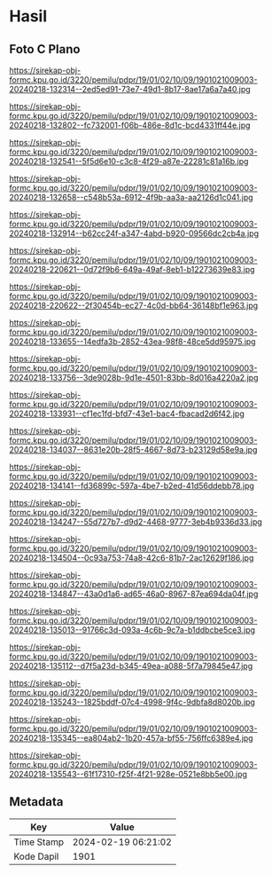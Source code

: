 # Hasil

## Foto C Plano

https://sirekap-obj-formc.kpu.go.id/3220/pemilu/pdpr/19/01/02/10/09/1901021009003-20240218-132314--2ed5ed91-73e7-49d1-8b17-8ae17a6a7a40.jpg

https://sirekap-obj-formc.kpu.go.id/3220/pemilu/pdpr/19/01/02/10/09/1901021009003-20240218-132802--fc732001-f06b-486e-8d1c-bcd4331ff44e.jpg

https://sirekap-obj-formc.kpu.go.id/3220/pemilu/pdpr/19/01/02/10/09/1901021009003-20240218-132541--5f5d6e10-c3c8-4f29-a87e-22281c81a16b.jpg

https://sirekap-obj-formc.kpu.go.id/3220/pemilu/pdpr/19/01/02/10/09/1901021009003-20240218-132658--c548b53a-6912-4f9b-aa3a-aa2126d1c041.jpg

https://sirekap-obj-formc.kpu.go.id/3220/pemilu/pdpr/19/01/02/10/09/1901021009003-20240218-132914--b62cc24f-a347-4abd-b920-09566dc2cb4a.jpg

https://sirekap-obj-formc.kpu.go.id/3220/pemilu/pdpr/19/01/02/10/09/1901021009003-20240218-220621--0d72f9b6-649a-49af-8eb1-b12273639e83.jpg

https://sirekap-obj-formc.kpu.go.id/3220/pemilu/pdpr/19/01/02/10/09/1901021009003-20240218-220622--2f30454b-ec27-4c0d-bb64-36148bf1e963.jpg

https://sirekap-obj-formc.kpu.go.id/3220/pemilu/pdpr/19/01/02/10/09/1901021009003-20240218-133655--14edfa3b-2852-43ea-98f8-48ce5dd95975.jpg

https://sirekap-obj-formc.kpu.go.id/3220/pemilu/pdpr/19/01/02/10/09/1901021009003-20240218-133756--3de9028b-9d1e-4501-83bb-8d016a4220a2.jpg

https://sirekap-obj-formc.kpu.go.id/3220/pemilu/pdpr/19/01/02/10/09/1901021009003-20240218-133931--cf1ec1fd-bfd7-43e1-bac4-fbacad2d6f42.jpg

https://sirekap-obj-formc.kpu.go.id/3220/pemilu/pdpr/19/01/02/10/09/1901021009003-20240218-134037--8631e20b-28f5-4667-8d73-b23129d58e9a.jpg

https://sirekap-obj-formc.kpu.go.id/3220/pemilu/pdpr/19/01/02/10/09/1901021009003-20240218-134141--fd36899c-597a-4be7-b2ed-41d56ddebb78.jpg

https://sirekap-obj-formc.kpu.go.id/3220/pemilu/pdpr/19/01/02/10/09/1901021009003-20240218-134247--55d727b7-d9d2-4468-9777-3eb4b9336d33.jpg

https://sirekap-obj-formc.kpu.go.id/3220/pemilu/pdpr/19/01/02/10/09/1901021009003-20240218-134504--0c93a753-74a8-42c6-81b7-2ac12629f186.jpg

https://sirekap-obj-formc.kpu.go.id/3220/pemilu/pdpr/19/01/02/10/09/1901021009003-20240218-134847--43a0d1a6-ad65-46a0-8967-87ea694da04f.jpg

https://sirekap-obj-formc.kpu.go.id/3220/pemilu/pdpr/19/01/02/10/09/1901021009003-20240218-135013--91766c3d-093a-4c6b-9c7a-b1ddbcbe5ce3.jpg

https://sirekap-obj-formc.kpu.go.id/3220/pemilu/pdpr/19/01/02/10/09/1901021009003-20240218-135112--d7f5a23d-b345-49ea-a088-5f7a79845e47.jpg

https://sirekap-obj-formc.kpu.go.id/3220/pemilu/pdpr/19/01/02/10/09/1901021009003-20240218-135243--1825bddf-07c4-4998-9f4c-9dbfa8d8020b.jpg

https://sirekap-obj-formc.kpu.go.id/3220/pemilu/pdpr/19/01/02/10/09/1901021009003-20240218-135345--ea804ab2-1b20-457a-bf55-756ffc6389e4.jpg

https://sirekap-obj-formc.kpu.go.id/3220/pemilu/pdpr/19/01/02/10/09/1901021009003-20240218-135543--61f17310-f25f-4f21-928e-0521e8bb5e00.jpg


## Metadata

| Key        | Value               |
| ---------- | ------------------- |
| Time Stamp | 2024-02-19 06:21:02 |
| Kode Dapil | 1901                |



